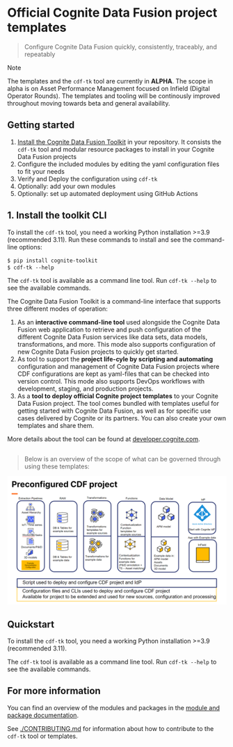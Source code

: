 # Official Cognite Data Fusion project templates

> Configure Cognite Data Fusion quickly, consistently, traceably, and repeatably
 
> [!NOTE]
> The templates and the `cdf-tk` tool are currently in **ALPHA**. The scope in alpha is on Asset
Performance Management focused on Infield (Digital Operator Rounds). The templates and tooling
will be continously improved throughout moving towards beta and general availability.


## Getting started

1. [Install the Cognite Data Fusion Toolkit](#1-install-the-toolkit) in your repository. It consists the `cdf-tk` tool and modular resource packages to install in your Cognite Data Fusion projects
1. Configure the included modules by editing the yaml configuration files to fit your needs
1. Verify and Deploy the configuration using `cdf-tk`
1. Optionally: add your own modules
1. Optionally: set up automated deployment using GitHub Actions

## 1. Install the toolkit CLI

To install the `cdf-tk` tool, you need a working Python installation >=3.9 (recommended 3.11). Run these commands to install and see the command-line options:


```
$ pip install cognite-toolkit
$ cdf-tk --help
```

The `cdf-tk` tool is available as a command line tool. Run `cdf-tk --help` to see the available commands.

The Cognite Data Fusion Toolkit is a command-line interface that supports three different modes of operation:

1. As an **interactive command-line tool** used alongside the Cognite Data Fusion web application to retrieve and
   push configuration of the different Cognite Data Fusion services like data sets, data models, transformations,
   and more. This mode also supports configuration of new Cognite Data Fusion projects to quickly get started.
2. As tool to support the **project life-cyle by scripting and automating** configuration and management of Cognite Data
   Fusion projects where CDF configurations are kept as yaml-files that can be checked into version
   control. This mode also supports DevOps workflows with development, staging, and production projects.
3. As a **tool to deploy official Cognite project templates** to your Cognite Data Fusion project. The tool comes
   bundled with templates useful for getting started with Cognite Data Fusion, as well as for specific use cases
   delivered by Cognite or its partners. You can also create your own templates and share them.

More details about the tool can be found at
[developer.cognite.com](http://developer.cognite.com/sdks/toolkit).


## 

> Below is an overview of the scope of what can be governed through using these templates:

![Overview of project templates](./static/overview.png "Overview")

## Quickstart

To install the `cdf-tk` tool, you need a working Python installation >=3.9 (recommended 3.11).



The `cdf-tk` tool is available as a command line tool. Run `cdf-tk --help` to see the available commands.

## For more information



You can find an overview of the modules and packages in the
[module and package documentation](http://developer.cognite.com/sdks/toolkit/modules).

See [./CONTRIBUTING.md](./CONTRIBUTING.md) for information about how to contribute to the `cdf-tk` tool or
templates.
